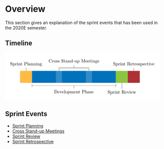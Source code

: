 # Overview

This section gives an explanation of the sprint events that has been used
in the 2020E semester.

## Timeline

![Sprint Timeline](../resources/sprint_timeline.png "Sprint Timeline")

## Sprint Events 

- [Sprint Planning](./sprint_planning.md)
- [Cross Stand-up Meetings](./cross_stand_up_meetings.md)
- [Sprint Review](./sprint_review.md)
- [Sprint Retrospective](./sprint_retrospective.md)    